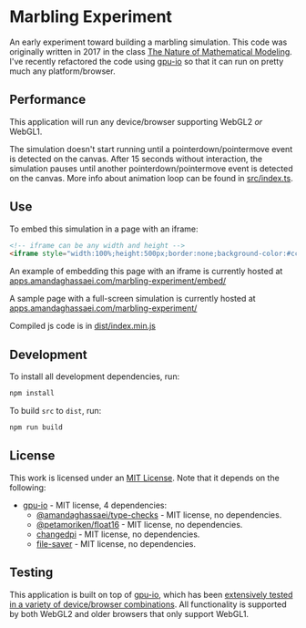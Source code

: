 # Marbling Experiment

An early experiment toward building a marbling simulation.  This code was originally written in 2017 in the class [The Nature of Mathematical Modeling](https://fab.cba.mit.edu/classes/864.17/index.html).  I've recently refactored the code using [gpu-io](https://github.com/amandaghassaei/gpu-io) so that it can run on pretty much any platform/browser.

## Performance

This application will run any device/browser supporting WebGL2 *or* WebGL1.

The simulation doesn't start running until a pointerdown/pointermove event is detected on the canvas.  After 15 seconds without interaction, the simulation pauses until another pointerdown/pointermove event is detected on the canvas.  More info about animation loop can be found in [src/index.ts](https://github.com/amandaghassaei/marbling-experiment/blob/main/src/index.ts).


## Use

To embed this simulation in a page with an iframe:
```html
<!-- iframe can be any width and height -->
<iframe style="width:100%;height:500px;border:none;background-color:#cccccc;" src="https://apps.amandaghassaei.com/marbling-experiment/"></iframe>
```

An example of embedding this page with an iframe is currently hosted at [apps.amandaghassaei.com/marbling-experiment/embed/](https://apps.amandaghassaei.com/marbling-experiment/embed/)

A sample page with a full-screen simulation is currently hosted at [apps.amandaghassaei.com/marbling-experiment/](https://apps.amandaghassaei.com/marbling-experiment/)

Compiled js code is in [dist/index.min.js](./dist/index.min.js)


## Development

To install all development dependencies, run:

```sh
npm install
```

To build `src` to `dist`, run:

```sh
npm run build
```

## License

This work is licensed under an [MIT License](./LICENSE).  Note that it depends on the following:

- [gpu-io](https://github.com/amandaghassaei/gpu-io) - MIT license, 4 dependencies:
  - [@amandaghassaei/type-checks](https://www.npmjs.com/package/@amandaghassaei/type-checks) - MIT license, no dependencies.
  - [@petamoriken/float16](https://www.npmjs.com/package/@petamoriken/float16) - MIT license, no dependencies.
  - [changedpi](https://www.npmjs.com/package/changedpi) - MIT license, no dependencies.
  - [file-saver](https://www.npmjs.com/package/file-saver) - MIT license, no dependencies.

## Testing

This application is built on top of [gpu-io](https://github.com/amandaghassaei/gpu-io), which has been [extensively tested in a variety of device/browser combinations](https://github.com/amandaghassaei/gpu-io/tree/main/tests).  All functionality is supported by both WebGL2 and older browsers that only support WebGL1.
